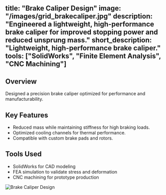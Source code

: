title: "Brake Caliper Design"
image: "/images/grid_brakecaliper.jpg"
description: "Engineered a lightweight, high-performance brake caliper for improved stopping power and reduced unsprung mass."
short_description: "Lightweight, high-performance brake caliper."
tools: ["SolidWorks", "Finite Element Analysis", "CNC Machining"]
---

## Overview
Designed a precision brake caliper optimized for performance and manufacturability.

## Key Features
- Reduced mass while maintaining stiffness for high braking loads.
- Optimized cooling channels for thermal performance.
- Compatible with custom brake pads and rotors.

## Tools Used
- SolidWorks for CAD modeling
- FEA simulation to validate stress and deformation
- CNC machining for prototype production

![Brake Caliper Design](/assets/images/brake_caliper_render.jpg)
